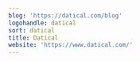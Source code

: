 ```yaml
---
blog: 'https://datical.com/blog'
logohandle: datical
sort: datical
title: Datical
website: 'https://www.datical.com/'
---
```


